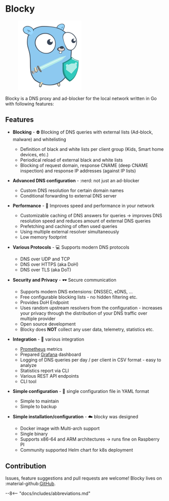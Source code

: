 # Blocky

<figure>
  <img src="https://raw.githubusercontent.com/0xERR0R/blocky/master/docs/blocky.svg" width="200" />
</figure>

Blocky is a DNS proxy and ad-blocker for the local network written in Go with following features:

## Features

- **Blocking** - :no_entry: Blocking of DNS queries with external lists (Ad-block, malware) and whitelisting

  * Definition of black and white lists per client group (Kids, Smart home devices, etc.)
  * Periodical reload of external black and white lists
  * Blocking of request domain, response CNAME (deep CNAME inspection) and response IP addresses (against IP lists)

- **Advanced DNS configuration** - :nerd: not just an ad-blocker

  * Custom DNS resolution for certain domain names
  * Conditional forwarding to external DNS server

- **Performance** - :rocket: Improves speed and performance in your network

  * Customizable caching of DNS answers for queries -> improves DNS resolution speed and reduces amount of external DNS
    queries
  * Prefetching and caching of often used queries
  * Using multiple external resolver simultaneously
  * Low memory footprint

- **Various Protocols** - :computer: Supports modern DNS protocols

  * DNS over UDP and TCP
  * DNS over HTTPS (aka DoH)
  * DNS over TLS (aka DoT)

- **Security and Privacy** - :dark_sunglasses: Secure communication

  * Supports modern DNS extensions: DNSSEC, eDNS, ...
  * Free configurable blocking lists - no hidden filtering etc.
  * Provides DoH Endpoint
  * Uses random upstream resolvers from the configuration - increases your privacy through the distribution of your DNS
    traffic over multiple provider
  * Open source development
  * Blocky does **NOT** collect any user data, telemetry, statistics etc.

- **Integration** - :notebook_with_decorative_cover: various integration

  * [Prometheus](https://prometheus.io/) metrics
  * Prepared [Grafana](https://grafana.com/) dashboard
  * Logging of DNS queries per day / per client in CSV format - easy to analyze
  * Statistics report via CLI
  * Various REST API endpoints
  * CLI tool

- **Simple configuration** - :baby: single configuration file in YAML format

  * Simple to maintain
  * Simple to backup

- **Simple installation/configuration** - :cloud: blocky was designed

  * Docker image with Multi-arch support
  * Single binary
  * Supports x86-64 and ARM architectures -> runs fine on Raspberry PI
  * Community supported Helm chart for k8s deployment

## Contribution

Issues, feature suggestions and pull requests are welcome! Blocky lives on :material-github:[GitHub](https://github.com/0xERR0R/blocky).

--8<-- "docs/includes/abbreviations.md"
